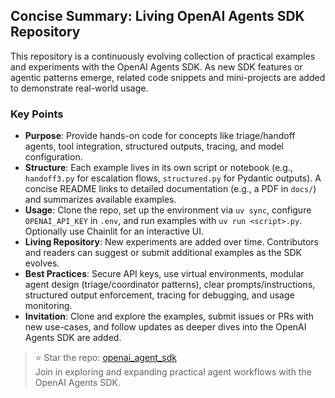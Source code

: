## Concise Summary: Living OpenAI Agents SDK Repository

This repository is a continuously evolving collection of practical examples and experiments with the OpenAI Agents SDK. As new SDK features or agentic patterns emerge, related code snippets and mini-projects are added to demonstrate real-world usage.

### Key Points
- **Purpose**: Provide hands-on code for concepts like triage/handoff agents, tool integration, structured outputs, tracing, and model configuration.
- **Structure**: Each example lives in its own script or notebook (e.g., `handoff3.py` for escalation flows, `structured.py` for Pydantic outputs). A concise README links to detailed documentation (e.g., a PDF in `docs/`) and summarizes available examples.
- **Usage**: Clone the repo, set up the environment via `uv sync`, configure `OPENAI_API_KEY` in `.env`, and run examples with `uv run <script>.py`. Optionally use Chainlit for an interactive UI.
- **Living Repository**: New experiments are added over time. Contributors and readers can suggest or submit additional examples as the SDK evolves.
- **Best Practices**: Secure API keys, use virtual environments, modular agent design (triage/coordinator patterns), clear prompts/instructions, structured output enforcement, tracing for debugging, and usage monitoring.
- **Invitation**: Clone and explore the examples, submit issues or PRs with new use-cases, and follow updates as deeper dives into the OpenAI Agents SDK are added.

> ⭐ Star the repo: [openai_agent_sdk](https://github.com/DoniaBatool/openai_agent_sdk)  
> Join in exploring and expanding practical agent workflows with the OpenAI Agents SDK.